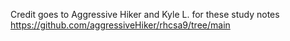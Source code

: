 Credit goes to Aggressive Hiker and Kyle L. for these study notes
https://github.com/aggressiveHiker/rhcsa9/tree/main
